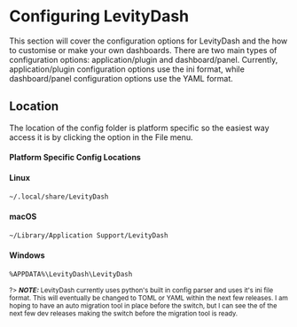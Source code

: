 # Configuring LevityDash

This section will cover the configuration options for LevityDash and the how to customise or make your own dashboards. 
There are two main types of configuration options: application/plugin and dashboard/panel. 
Currently, application/plugin configuration options use the ini format, while dashboard/panel configuration options use the YAML format.

## Location <!-- {docsify-ignore} -->

The location of the config folder is platform specific so the easiest way access it is by clicking the option in the File menu.

<!-- tabs:start -->

#### Platform Specific Config Locations  <!-- {docsify-ignore} -->

#### **Linux**

```bash
~/.local/share/LevityDash
```

#### **macOS**

```bash
~/Library/Application Support/LevityDash
```

#### **Windows**

```bash
%APPDATA%\LevityDash\LevityDash
```

<!-- tabs:end -->


<small>

?> **_NOTE:_**
LevityDash currently uses python's built in config parser and uses it's ini file format.
This will eventually be changed to TOML or YAML within the next few releases.
I am hoping to have an auto migration tool in place before the switch, but I can see the of the next few dev releases making the switch before the migration tool is ready.

</small>